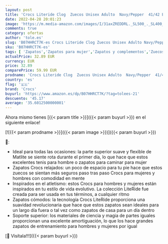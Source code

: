 ```yaml
---
layout: post
title: 'Crocs Literide Clog  Zuecos Unisex Adulto  Navy/Pepper  41/42 EU'
date: 2022-04-28 20:01:23
image: 'https://m.media-amazon.com/images/I/31axZREDDRL._SL500_._SL400_.jpg'
comments: true
category: ofertas
author: 'tole.es'
slug: 'B07HHRCT7K-es Crocs Literide Clog Zuecos Unisex Adulto Navy/Pepper 41/42 EU'
sku: 'B07HHRCT7K-es'
tags: [ 'Zapatos','Zapatos para mujer','Zapatos y complementos','Zuecos de mujer','Zuecos y mules de mujer','crocs','zuecos','🇪🇸', ]
actualPrice: 32.89 EUR
currency: EUR
price: 32.89
comparePrice: 59.99 EUR
prodname: 'Crocs Literide Clog  Zuecos Unisex Adulto  Navy/Pepper  41/42 EU'
country: 'es'
flag: '🇪🇸'
brand: 'Crocs'
buyurl: 'https://www.amazon.es/dp/B07HHRCT7K/?tag=tolees-21'
descuento: '45.17'
average: '35.6012500000001'
---
```


Ahora mismo tienes [{{< param title >}}]({{< param buyurl >}}) en el siguiente enlace!

[![{{< param prodname >}}]({{< param image >}})]({{< param buyurl >}})

🔎:

- Ideal para todas las ocasiones: la parte superior suave y flexible de Matlite se siente rota durante el primer día, lo que hace que estos excelentes tenis para hombre o zapatos para caminar para mujer
- Zapatos Crocs relajados: un poco de espacio para tu pie hace que estos zuecos se sientan más seguros paso tras paso Crocs para mujeres y hombres con comodidad en mente
- Inspirados en el atletismo: estos Crocs para hombres y mujeres están inspirados en tu estilo de vida evolutivo. La colección LiteRide fue creada para ser usada en tus términos, a cualquier ritmo
- Zapatos cómodos: la tecnología Crocs LiteRide proporciona una suavidad revolucionaria que hace que estos zapatos sean ideales para un largo día fuera o tal vez como zapatos de casa para un día dentro
- Soporte superior: los materiales de ciencia y magia de partes iguales proporcionan una excelente amortiguación, lo que los hace grandes zapatos de entrenamiento para hombres y mujeres por igual

[🛒 Visítala!!!]({{< param buyurl >}})
